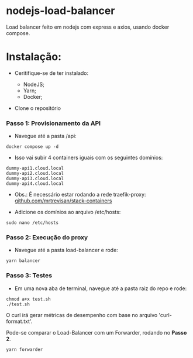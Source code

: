 # nodejs-load-balancer
Load balancer feito em nodejs com express e axios, usando docker compose.

# Instalação:

* Ceritifique-se de ter instalado:
    - NodeJS;
    - Yarn;
    - Docker;

* Clone o repositório

### Passo 1: Provisionamento da API
* Navegue até a pasta /api:

```
docker compose up -d
```

* Isso vai subir 4 containers iguais com os seguintes domínios:
```
dummy-api1.cloud.local
dummy-api2.cloud.local
dummy-api3.cloud.local
dummy-api4.cloud.local
```

* Obs.: É necessário estar rodando a rede traefik-proxy: <br/>
<a href="https://github.com/mrtrevisan/stack-containers">github.com/mrtrevisan/stack-containers</a>

* Adicione os domínios ao arquivo /etc/hosts:
```
sudo nano /etc/hosts
```
### Passo 2: Execução do proxy

* Navegue até a pasta load-balancer e rode:
```
yarn balancer
```

### Passo 3: Testes

* Em uma nova aba de terminal, navegue até a pasta raiz do repo e rode:
```
chmod a+x test.sh
./test.sh
```

O curl irá gerar métricas de desempenho com base no arquivo 'curl-format.txt'.

Pode-se comparar o Load-Balancer com um Forwarder, rodando no <b>Passo 2</b>.
``` 
yarn forwarder 
``` 

